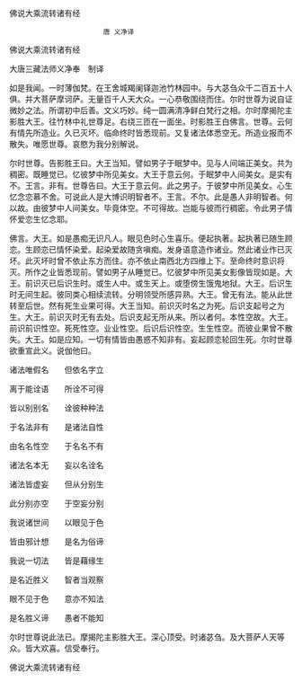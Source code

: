   佛说大乘流转诸有经  

                        　　唐 义净译  

佛说大乘流转诸有经  

大唐三藏法师义净奉　制译  

如是我闻。一时薄伽梵。在王舍城羯阑铎迦池竹林园中。与大苾刍众千二百五十人俱。并大菩萨摩诃萨。无量百千人天大众。一心恭敬围绕而住。尔时世尊为说自证微妙之法。所谓初中后善。文义巧妙。纯一圆满清净鲜白梵行之相。尔时摩揭陀主影胜大王。往竹林中礼世尊足。右绕三匝在一面坐。时影胜王白佛言。世尊。云何有情先所造业。久已灭坏。临命终时皆悉现前。又复诸法体悉空无。所造业报而不散失。唯愿世尊。哀愍为我分别解说。  

尔时世尊。告影胜王曰。大王当知。譬如男子于眠梦中。见与人间端正美女。共为稠密。既睡觉已。忆彼梦中所见美女。大王于意云何。于眠梦中人间美女。是实有不。王言。非有。世尊告曰。大王于意云何。此之男子。于彼梦中所见美女。心生忆念恋慕不舍。可说此人是大博识明智者不。王言。不尔。此是愚人非明智者。何以故。由彼梦中人间美女。毕竟体空。不可得故。岂能与彼而行稠密。令此男子情怀爱恋生忆念耶。  

佛言。大王。如是愚痴无识凡人。眼见色时心生喜乐。便起执著。起执著已随生顾恋。生顾恋已情怀染爱。起染爱故随贪嗔痴。发身语意造作诸业。然此诸业作已灭坏。此灭坏时曾不依止东方而住。亦不依止南西北方四维上下。至命终时意识将灭。所作之业皆悉现前。譬如男子从睡觉已。忆彼梦中所见美女影像皆现如是。大王。前识灭已后识生时。或生人中。或生天上。或堕傍生饿鬼地狱。大王。后识生时无间生起。彼同类心相续流转。分明领受所感异熟。大王。曾无有法。能从此世转至后世。然有死生业果可得。大王当知。前识灭时名之为死。后识支起号之为生。大王。前识灭时无有去处。后识支起无所从来。所以者何。本性空故。大王。前识前识性空。死死性空。业业性空。后识后识性空。生生性空。而彼业果曾不散失。大王。如是应知。一切有情皆由愚惑不知非有。妄起顾恋轮回生死。尔时世尊欲重宣此义。说伽他曰。  

诸法唯假名　　但依名字立  

离于能诠语　　所诠不可得  

皆以别别名　　诠彼种种法  

于名法非有　　是诸法自性  

由名名性空　　于名名不有  

诸法名本无　　妄以名诠名  

诸法皆虚妄　　但从分别生  

此分别亦空　　于空妄分别  

我说诸世间　　以眼见于色  

皆由邪计想　　是名为俗谛  

我说一切法　　皆是藉缘生  

是名近胜义　　智者当观察  

眼不见于色　　意亦不知法  

是名胜义谛　　愚者不能知  

尔时世尊说此法已。摩揭陀主影胜大王。深心顶受。时诸苾刍。及大菩萨人天等众。皆大欢喜。信受奉行。  

佛说大乘流转诸有经  

